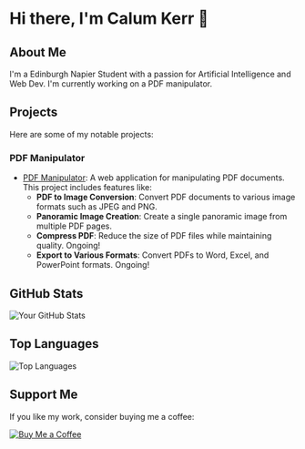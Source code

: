 # Hi there, I'm Calum Kerr 👋

## About Me

I'm a Edinburgh Napier Student with a passion for Artificial Intelligence and Web Dev. I'm currently working on a PDF manipulator.


## Projects

Here are some of my notable projects:

### PDF Manipulator
- [PDF Manipulator](https://snackpdf.com/): A web application for manipulating PDF documents. This project includes features like:
  - **PDF to Image Conversion**: Convert PDF documents to various image formats such as JPEG and PNG.
  - **Panoramic Image Creation**: Create a single panoramic image from multiple PDF pages.
  - **Compress PDF**: Reduce the size of PDF files while maintaining quality. Ongoing!
  - **Export to Various Formats**: Convert PDFs to Word, Excel, and PowerPoint formats. Ongoing!

## GitHub Stats

![Your GitHub Stats](https://github-readme-stats.vercel.app/api?username=Calum-Kerr&show_icons=true&theme=radical)

## Top Languages

![Top Languages](https://github-readme-stats.vercel.app/api/top-langs/?username=Calum-Kerr&layout=compact&theme=radical)

## Support Me

If you like my work, consider buying me a coffee:

[![Buy Me a Coffee](https://img.shields.io/badge/Buy%20Me%20A%20Coffee-yellow?style=for-the-badge&logo=buy-me-a-coffee&logoColor=black)](https://www.buymeacoffee.com/Calum-Kerr)
